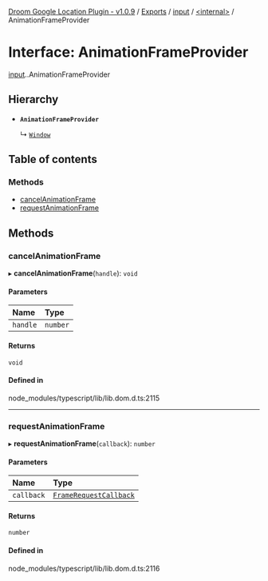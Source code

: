 [Droom Google Location Plugin - v1.0.9](../README.md) / [Exports](../modules.md) / [input](../modules/input.md) / [<internal\>](../modules/input._internal_.md) / AnimationFrameProvider

# Interface: AnimationFrameProvider

[input](../modules/input.md).[<internal>](../modules/input._internal_.md).AnimationFrameProvider

## Hierarchy

- **`AnimationFrameProvider`**

  ↳ [`Window`](input._internal_.Window.md)

## Table of contents

### Methods

- [cancelAnimationFrame](input._internal_.AnimationFrameProvider.md#cancelanimationframe)
- [requestAnimationFrame](input._internal_.AnimationFrameProvider.md#requestanimationframe)

## Methods

### cancelAnimationFrame

▸ **cancelAnimationFrame**(`handle`): `void`

#### Parameters

| Name | Type |
| :------ | :------ |
| `handle` | `number` |

#### Returns

`void`

#### Defined in

node_modules/typescript/lib/lib.dom.d.ts:2115

___

### requestAnimationFrame

▸ **requestAnimationFrame**(`callback`): `number`

#### Parameters

| Name | Type |
| :------ | :------ |
| `callback` | [`FrameRequestCallback`](input._internal_.FrameRequestCallback.md) |

#### Returns

`number`

#### Defined in

node_modules/typescript/lib/lib.dom.d.ts:2116
